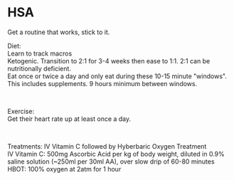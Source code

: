 # HSA

Get a routine that works, stick to it.<br />


Diet: <br />
Learn to track macros <br />
Ketogenic. Transition to 2:1 for 3-4 weeks then ease to 1:1. 2:1 can be nutritionally deficient. <br />
Eat once or twice a day and only eat during these 10-15 minute "windows". This includes supplements. 9 hours minimum between windows. <br />

<br />

Exercise:<br />
Get their heart rate up at least once a day.<br /> 


<br />

Treatments:
IV Vitamin C followed by Hyberbaric Oxygen Treatment <br />
IV Vitamin C: 500mg Ascorbic Acid per kg of body weight, diluted in 0.9% saline solution (~250ml per 30ml AA), over slow drip of 60-80 minutes <br />
HBOT: 100% oxygen at 2atm for 1 hour <br />


